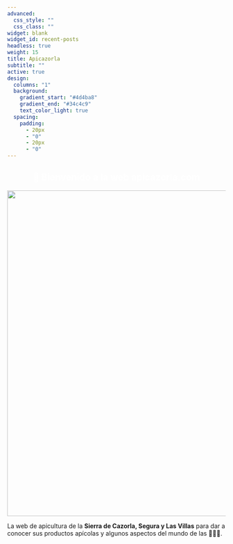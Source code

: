 ```yaml
---
advanced:
  css_style: ""
  css_class: ""
widget: blank
widget_id: recent-posts
headless: true
weight: 15
title: Apicazorla
subtitle: ""
active: true
design:
  columns: "1"
  background:
    gradient_start: "#4d4ba8"
    gradient_end: "#34c4c9"
    text_color_light: true
  spacing:
    padding:
      - 20px
      - "0"
      - 20px
      - "0"
---
```



<h2 style="color:white;text-align:center;"> 👋 Bienvenido a la web apicazorla.com </h1>

</center>
<center>
<img src="https://drive.google.com/uc?export=view&id=1NonB4bN6evJ6VCxlu0c-3TUpRwfCkJLf" width="750">
</center>

La web de apicultura de la **Sierra de Cazorla, Segura y Las Villas** para dar a conocer sus productos apícolas y algunos aspectos del mundo de las 🐝🐝🐝.



